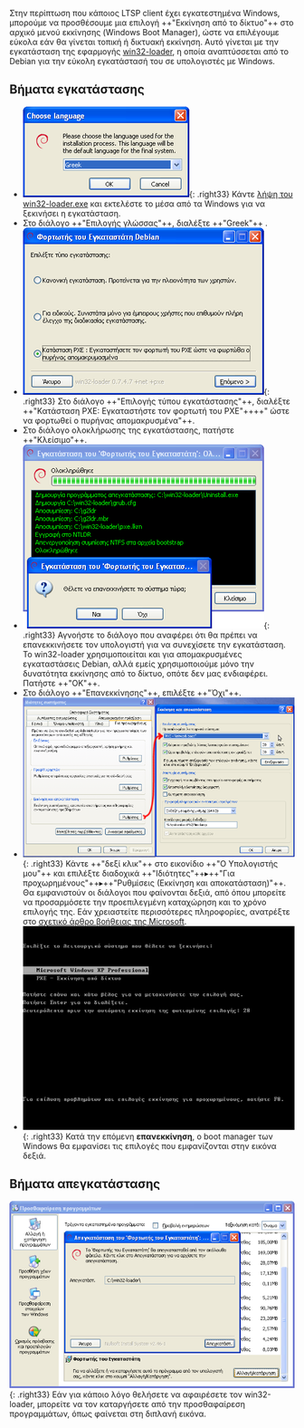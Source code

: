 Στην περίπτωση που κάποιος LTSP client έχει εγκατεστημένα Windows,
μπορούμε να προσθέσουμε μια επιλογή ++"Εκκίνηση από το δίκτυο"++ στο αρχικό μενού εκκίνησης
(Windows Boot Manager), ώστε να επιλέγουμε εύκολα εάν θα γίνεται τοπική
ή δικτυακή εκκίνηση. Αυτό γίνεται με την εγκατάσταση της εφαρμογής
[win32-loader](https://en.wikipedia.org/wiki/Win32-loader), η οποία
αναπτύσσεται από το Debian για την εύκολη εγκατάστασή του σε
υπολογιστές με Windows.

## Βήματα εγκατάστασης

  - ![Win32-loader-language.png](Win32-loader-language.png){: .right33}
    Κάντε [λήψη του win32-loader.exe](http://ftp.debian.org/debian/tools/win32-loader/stable/win32-loader.exe)
    και εκτελέστε το μέσα από τα Windows για να ξεκινήσει η εγκατάσταση.
  - Στο διάλογο ++"Επιλογής γλώσσας"++, διαλέξτε ++"Greek"++ .
  - ![Win32-loader-pxe-mode.png](Win32-loader-pxe-mode.png){: .right33}
    Στο διάλογο ++"Επιλογής τύπου εγκατάστασης"++, διαλέξτε ++"Κατάσταση PXE: Εγκαταστήστε τον φορτωτή του PXE"++++" ώστε να φορτωθεί ο πυρήνας απομακρυσμένα"++.
  - Στο διάλογο ολοκλήρωσης της εγκατάστασης, πατήστε ++"Κλείσιμο"++.
  - ![Win32-loader-reboot.png](Win32-loader-reboot.png){: .right33}
    Αγνοήστε το διάλογο που αναφέρει ότι θα πρέπει να επανεκκινήσετε τον
    υπολογιστή για να συνεχίσετε την εγκατάσταση. Το win32-loader
    χρησιμοποιείται και για απομακρυσμένες εγκαταστάσεις Debian,
    αλλά εμείς χρησιμοποιούμε μόνο την δυνατότητα εκκίνησης από το
    δίκτυο, οπότε δεν μας ενδιαφέρει. Πατήστε ++"ΟΚ"++.
  - Στο διάλογο ++"Επανεκκίνησης"++, επιλέξτε ++"Όχι"++.
  - ![Win32-loader-boot-ini.png](Win32-loader-boot-ini.png){: .right33}
    Κάντε ++"δεξί κλικ"++ στο εικονίδιο ++"Ο Υπολογιστής μου"++ και επιλέξτε διαδοχικά
    ++"Ιδιότητες"++▸++"Για προχωρημένους"++▸++"Ρυθμίσεις (Εκκίνηση και αποκατάσταση)"++.
    Θα εμφανιστούν οι διάλογοι που φαίνονται δεξιά, από όπου μπορείτε να προσαρμόσετε την
    προεπιλεγμένη καταχώρηση και το χρόνο επιλογής της. Εάν
    χρειαστείτε περισσότερες πληροφορίες, ανατρέξτε στο
    [σχετικό άρθρο βοήθειας της Microsoft](http://support.microsoft.com/kb/289022).
  - ![Win32-loader-boot-menu.png](Win32-loader-boot-menu.png){: .right33}
    Κατά την επόμενη **επανεκκίνηση**, ο boot manager των Windows θα
    εμφανίσει τις επιλογές που εμφανίζονται στην εικόνα δεξιά.

## Βήματα απεγκατάστασης

![Win32-loader-uninstall.png](Win32-loader-uninstall.png){: .right33}
Εάν για κάποιο λόγο θελήσετε να αφαιρέσετε τον win32-loader, μπορείτε να τον
καταργήσετε από την προσθαφαίρεση προγραμμάτων, όπως φαίνεται στη
διπλανή εικόνα.
